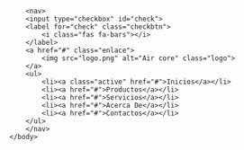 <!DOCTYPE html>
<html lang="en">
    <head>
        <meta charset="utf-8">
        <meta http-equiv="X-UA-Compatible" comtent="IE=edge">
        <meta mane="viewport" comtent="width=device-width,initial-scale=1.0">
        <title>Air core</title>
        <link rel="stylesheet" href="estilo.css">
        <link rel="stylesheet" href="imagen.png">
        <link href="https://cdnjs.cloudflare.com/ajax/libs/font-awesome/5.13.0/css/all.min.css" rel="stylesheet">
    </head>
    <body>
        
        <nav>
        <input type="checkbox" id="check">
        <label for="check" class="checkbtn">
            <i class="fas fa-bars"></i>
        </label>
        <a href="#" class="enlace">
            <img src="logo.png" alt="Air core" class="logo">
        </a>
        <ul>
            <li><a class="active" href="#">Inicios</a></li>
            <li><a href="#">Productos</a></li>
            <li><a href="#">Servicios</a></li>
            <li><a href="#">Acerca De</a></li>
            <li><a href="#">Contactos</a></li>
        </ul>
        </nav>
    </body>
</html>    
